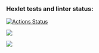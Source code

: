### Hexlet tests and linter status:
[![Actions Status](https://github.com/Typucm/frontend-project-44/actions/workflows/hexlet-check.yml/badge.svg)](https://github.com/Typucm/frontend-project-44/actions)

<a href="https://codeclimate.com/github/Typucm/frontend-project-44/maintainability"><img src="https://api.codeclimate.com/v1/badges/c43f9ecce6563ddaf487/maintainability" /></a>

<a href="https://asciinema.org/a/rTKEZI31o5I9yuSYjmB5TJisz" target="_blank"><img src="https://asciinema.org/a/rTKEZI31o5I9yuSYjmB5TJisz.svg" /></a>